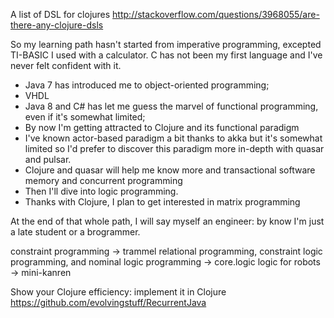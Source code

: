 A list of DSL for clojures
http://stackoverflow.com/questions/3968055/are-there-any-clojure-dsls

So my learning path hasn't started from imperative programming, excepted TI-BASIC I used with a calculator. C has not been my first language and I've never felt confident with it.

 * Java 7 has introduced me to object-oriented programming;
 * VHDL
 * Java 8 and C# has let me guess the marvel of functional programming, even if it's somewhat limited;
 * By now I'm getting attracted to Clojure and its functional paradigm
 * I've known actor-based paradigm a bit thanks to akka but it's somewhat limited so I'd prefer to discover this paradigm more in-depth with quasar and pulsar.
 * Clojure and quasar will help me know more and transactional software memory and concurrent programming
 * Then I'll dive into logic programming.
 * Thanks with Clojure, I plan to get interested in matrix programming

At the end of that whole path, I will say myself an engineer: by know I'm just a late student or a brogrammer.

constraint programming → trammel
relational programming, constraint logic programming, and nominal logic programming → core.logic
logic for robots → mini-kanren

Show your Clojure efficiency: implement it in Clojure https://github.com/evolvingstuff/RecurrentJava
